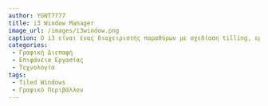 ```yaml
---
author: YGNT7777 
title: i3 Window Manager
image_url: /images/i3window.png
caption: Ο i3 είναι ένας διαχειριστής παραθύρων με σχεδίαση tilling, εμπνευσμένος από το wmii και γραμμένος σε C. Οι κύριοι στόχοι του περιλαμβάνουν τη δημιουργία ενός καλογραμμένου και τεκμηριωμένου κώδικα που ενθαρρύνει τη συμμετοχή των χρηστών, τη σωστή υλοποίηση υποστήριξης για πολλαπλές οθόνες, εξασφαλίζοντας οτι κάθε εργασία αντιστοιχεί σε μια εικονική εικόνα 
categories: 
 - Γραφική Διεπαφή
 - Επιφάνεια Εργασίας
 - Τεχνολογία
tags:
 - Tiled Windows
 - Γραφικό Περιβάλλον
---
```

